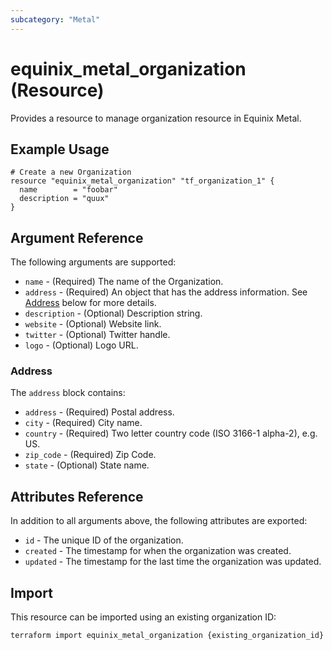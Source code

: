 ```yaml
---
subcategory: "Metal"
---
```


# equinix_metal_organization (Resource)

Provides a resource to manage organization resource in Equinix Metal.

## Example Usage

```hcl
# Create a new Organization
resource "equinix_metal_organization" "tf_organization_1" {
  name        = "foobar"
  description = "quux"
}
```

## Argument Reference

The following arguments are supported:

* `name` - (Required) The name of the Organization.
* `address` - (Required) An object that has the address information. See [Address](#address)
below for more details.
* `description` - (Optional) Description string.
* `website` - (Optional) Website link.
* `twitter` - (Optional) Twitter handle.
* `logo` - (Optional) Logo URL.

### Address

The `address` block contains:

* `address` - (Required) Postal address.
* `city` - (Required) City name.
* `country` - (Required) Two letter country code (ISO 3166-1 alpha-2), e.g. US.
* `zip_code` - (Required) Zip Code.
* `state` - (Optional) State name.

## Attributes Reference

In addition to all arguments above, the following attributes are exported:

* `id` - The unique ID of the organization.
* `created` - The timestamp for when the organization was created.
* `updated` - The timestamp for the last time the organization was updated.

## Import

This resource can be imported using an existing organization ID:

```sh
terraform import equinix_metal_organization {existing_organization_id}
```

